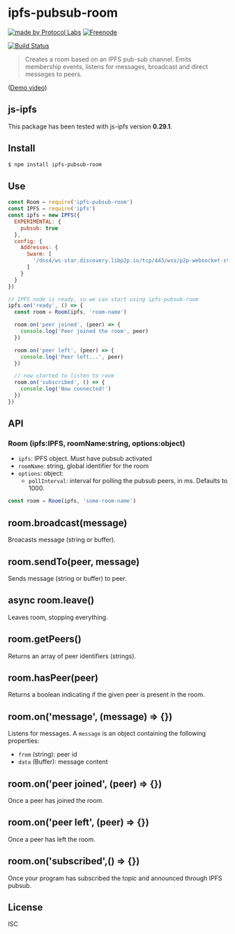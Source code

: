 # ipfs-pubsub-room

[![made by Protocol Labs](https://img.shields.io/badge/made%20by-Protocol%20Labs-blue.svg?style=flat-square)](https://protocol.ai)
[![Freenode](https://img.shields.io/badge/freenode-%23ipfs-blue.svg?style=flat-square)](http://webchat.freenode.net/?channels=%23ipfs)

[![Build Status](https://travis-ci.org/ipfs-shipyard/ipfs-pubsub-room.svg?branch=master)](https://travis-ci.org/ipfs-shipyard/ipfs-pubsub-room)

> Creates a room based on an IPFS pub-sub channel. Emits membership events, listens for messages, broadcast and direct messeges to peers.

([Demo video](https://t.co/HNYQGE4D4P))

## js-ipfs

This package has been tested with js-ipfs version __0.29.1__.

## Install

```bash
$ npm install ipfs-pubsub-room
```

## Use

```js
const Room = require('ipfs-pubsub-room')
const IPFS = require('ipfs')
const ipfs = new IPFS({
  EXPERIMENTAL: {
    pubsub: true
  },
  config: {
    Addresses: {
      Swarm: [
        '/dns4/ws-star.discovery.libp2p.io/tcp/443/wss/p2p-websocket-star'
      ]
    }
  }
})

// IPFS node is ready, so we can start using ipfs-pubsub-room
ipfs.on('ready', () => {
  const room = Room(ipfs, 'room-name')

  room.on('peer joined', (peer) => {
    console.log('Peer joined the room', peer)
  })

  room.on('peer left', (peer) => {
    console.log('Peer left...', peer)
  })

  // now started to listen to room
  room.on('subscribed', () => {
    console.log('Now connected!')
  })
})
```

## API

### Room (ipfs:IPFS, roomName:string, options:object)

* `ipfs`: IPFS object. Must have pubsub activated
* `roomName`: string, global identifier for the room
* `options`: object:
  * `pollInterval`: interval for polling the pubsub peers, in ms. Defaults to 1000.

```js
const room = Room(ipfs, 'some-room-name')
```

## room.broadcast(message)

Broacasts message (string or buffer).

## room.sendTo(peer, message)

Sends message (string or buffer) to peer.

## async room.leave()

Leaves room, stopping everything.

## room.getPeers()

Returns an array of peer identifiers (strings).

## room.hasPeer(peer)

Returns a boolean indicating if the given peer is present in the room.

## room.on('message', (message) => {})

Listens for messages. A `message` is an object containing the following properties:

* `from` (string): peer id
* `data` (Buffer): message content

## room.on('peer joined', (peer) => {})

Once a peer has joined the room.

## room.on('peer left', (peer) => {})

Once a peer has left the room.

## room.on('subscribed',() => {})

Once your program has subscribed the topic and announced through IPFS pubsub.

## License

ISC
